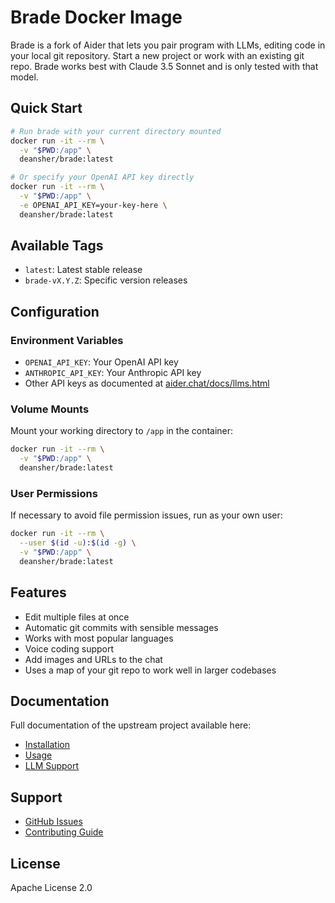 # Brade Docker Image

Brade is a fork of Aider that lets you pair program with LLMs, editing code in your local git repository.
Start a new project or work with an existing git repo.
Brade works best with Claude 3.5 Sonnet and is only tested with that model.

## Quick Start

```bash
# Run brade with your current directory mounted
docker run -it --rm \
  -v "$PWD:/app" \
  deansher/brade:latest

# Or specify your OpenAI API key directly
docker run -it --rm \
  -v "$PWD:/app" \
  -e OPENAI_API_KEY=your-key-here \
  deansher/brade:latest
```

## Available Tags

- `latest`: Latest stable release
- `brade-vX.Y.Z`: Specific version releases

## Configuration

### Environment Variables

- `OPENAI_API_KEY`: Your OpenAI API key
- `ANTHROPIC_API_KEY`: Your Anthropic API key
- Other API keys as documented at [aider.chat/docs/llms.html](https://aider.chat/docs/llms.html)

### Volume Mounts

Mount your working directory to `/app` in the container:

```bash
docker run -it --rm \
  -v "$PWD:/app" \
  deansher/brade:latest
```

### User Permissions

If necessary to avoid file permission issues, run as your own user:

```bash
docker run -it --rm \
  --user $(id -u):$(id -g) \
  -v "$PWD:/app" \
  deansher/brade:latest
```

## Features

- Edit multiple files at once
- Automatic git commits with sensible messages
- Works with most popular languages
- Voice coding support
- Add images and URLs to the chat
- Uses a map of your git repo to work well in larger codebases

## Documentation

Full documentation of the upstream project available here:
- [Installation](https://aider.chat/docs/install.html)
- [Usage](https://aider.chat/docs/usage.html)
- [LLM Support](https://aider.chat/docs/llms.html)

## Support

- [GitHub Issues](https://github.com/deansher/brade/issues)
- [Contributing Guide](https://github.com/deansher/brade/blob/main/CONTRIBUTING.md)

## License

Apache License 2.0
